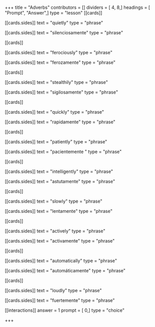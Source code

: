 +++
title = "Adverbs"
contributors = []
dividers = [ 4, 8,]
headings = [ "Prompt", "Answer",]
type = "lesson"
[[cards]]

[[cards.sides]]
text = "quietly"
type = "phrase"

[[cards.sides]]
text = "silenciosamente"
type = "phrase"

[[cards]]

[[cards.sides]]
text = "ferociously"
type = "phrase"

[[cards.sides]]
text = "ferozamente"
type = "phrase"

[[cards]]

[[cards.sides]]
text = "stealthily"
type = "phrase"

[[cards.sides]]
text = "sigilosamente"
type = "phrase"

[[cards]]

[[cards.sides]]
text = "quickly"
type = "phrase"

[[cards.sides]]
text = "rapidamente"
type = "phrase"

[[cards]]

[[cards.sides]]
text = "patiently"
type = "phrase"

[[cards.sides]]
text = "pacientemente "
type = "phrase"

[[cards]]

[[cards.sides]]
text = "intelligently"
type = "phrase"

[[cards.sides]]
text = "astutamente"
type = "phrase"

[[cards]]

[[cards.sides]]
text = "slowly"
type = "phrase"

[[cards.sides]]
text = "lentamente"
type = "phrase"

[[cards]]

[[cards.sides]]
text = "actively"
type = "phrase"

[[cards.sides]]
text = "activamente"
type = "phrase"

[[cards]]

[[cards.sides]]
text = "automatically"
type = "phrase"

[[cards.sides]]
text = "automáticamente"
type = "phrase"

[[cards]]

[[cards.sides]]
text = "loudly"
type = "phrase"

[[cards.sides]]
text = "fuertemente"
type = "phrase"

[[interactions]]
answer = 1
prompt = [ 0,]
type = "choice"

+++
